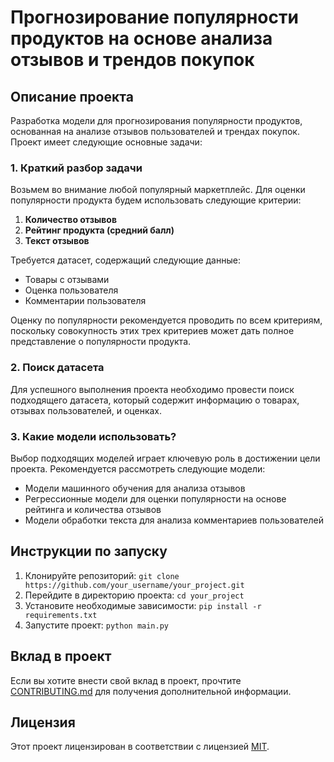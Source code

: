 # Прогнозирование популярности продуктов на основе анализа отзывов и трендов покупок

## Описание проекта

Разработка модели для прогнозирования популярности продуктов, основанная на анализе отзывов пользователей и трендах покупок. Проект имеет следующие основные задачи:

### 1. Краткий разбор задачи

Возьмем во внимание любой популярный маркетплейс. Для оценки популярности продукта будем использовать следующие критерии:

1. **Количество отзывов**
2. **Рейтинг продукта (средний балл)**
3. **Текст отзывов**

Требуется датасет, содержащий следующие данные:

- Товары с отзывами
- Оценка пользователя
- Комментарии пользователя

Оценку по популярности рекомендуется проводить по всем критериям, поскольку совокупность этих трех критериев может дать полное представление о популярности продукта.

### 2. Поиск датасета

Для успешного выполнения проекта необходимо провести поиск подходящего датасета, который содержит информацию о товарах, отзывах пользователей, и оценках.

### 3. Какие модели использовать?

Выбор подходящих моделей играет ключевую роль в достижении цели проекта. Рекомендуется рассмотреть следующие модели:

- Модели машинного обучения для анализа отзывов
- Регрессионные модели для оценки популярности на основе рейтинга и количества отзывов
- Модели обработки текста для анализа комментариев пользователей

## Инструкции по запуску

1. Клонируйте репозиторий: `git clone https://github.com/your_username/your_project.git`
2. Перейдите в директорию проекта: `cd your_project`
3. Установите необходимые зависимости: `pip install -r requirements.txt`
4. Запустите проект: `python main.py`

## Вклад в проект

Если вы хотите внести свой вклад в проект, прочтите [CONTRIBUTING.md](CONTRIBUTING.md) для получения дополнительной информации.

## Лицензия

Этот проект лицензирован в соответствии с лицензией [MIT](LICENSE).
